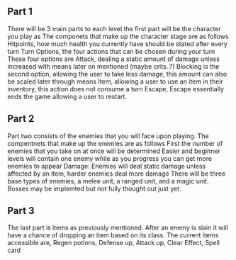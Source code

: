 ## Part 1
There will be 3 main parts to each level
the first part will be the character you play as
The componets that make up the character stage are as follows
Hitpoints, how much health you currently have should be stated after every turn
Turn Options, the four actions that can be chosen during your turn
These four options are Attack, dealing a static amount of damage unless increased with means later on mentioned (maybe crits..?)
Blocking is the second option, allowing the user to take less damage, this amount can also be scaled later through means
Item, allowing a user to use an item in their inventory, this action does not consume a turn
Escape, Escape essentially ends the game allowing a user to restart.
## Part 2
Part two consists of the enemies that you will face upon playing.
The compentnets that make up the enemies are as follows
First the number of enemies that you take on at once will be determined
Easier and beginner levels will contain one enemy while as you progress you can get more enemies to appear
Damage: Enemies will deal static damage unless affected by an item, harder enemies deal more damage
There will be three base types of enemies, a melee unit, a ranged unit, and a magic unit.
Bosses may be implemted but not fully thought out just yet.
## Part 3
The last part is items as previously mentioned.
After an enemy is slain it will have a chance of dropping an item based on its class.
The current items accessible are, Regen potions, Defense up, Attack up, Clear Effect, Spell card